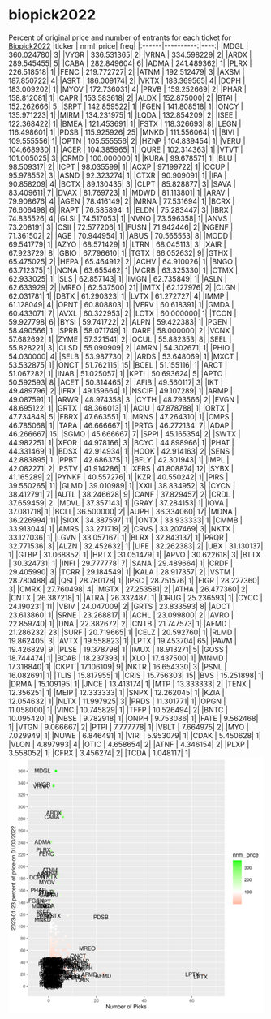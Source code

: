 # biopick2022
Percent of original price and number of entrants for each ticket for [Biopick2022](https://twitter.com/hashtag/Biopick2022)
|ticker | nrml_price| freq|
|:------|----------:|----:|
|MDGL   | 360.024780|    3|
|VYGR   | 336.531365|    2|
|VRNA   | 334.598229|    2|
|ARDX   | 289.545455|    5|
|CABA   | 282.849604|    6|
|ADMA   | 241.489362|    1|
|PLRX   | 226.518518|    1|
|FENC   | 219.772727|    2|
|ATNM   | 192.512479|    3|
|AXSM   | 187.850722|    4|
|ASRT   | 186.009174|    2|
|VKTX   | 183.369565|    4|
|DCPH   | 183.009202|    1|
|MYOV   | 172.736031|    4|
|PRVB   | 159.252669|    2|
|PHAR   | 158.812081|    1|
|CAPR   | 153.583618|    2|
|ALDX   | 152.875000|    2|
|BTAI   | 152.262666|    5|
|SRPT   | 142.859522|    1|
|FGEN   | 141.808518|    1|
|ONCY   | 135.971223|    1|
|MIRM   | 134.231975|    1|
|LQDA   | 132.854209|    2|
|ISEE   | 122.368422|    1|
|BMEA   | 121.453691|    1|
|FSTX   | 118.326693|    8|
|LEGN   | 116.498601|    1|
|PDSB   | 115.925926|   25|
|MNKD   | 111.556064|    1|
|BIVI   | 109.555556|    1|
|OPTN   | 105.555556|    2|
|HZNP   | 104.839454|    1|
|VERU   | 104.668930|    1|
|ACER   | 104.385965|    1|
|QURE   | 102.314363|    1|
|VTVT   | 101.005025|    3|
|CRMD   | 100.000000|    1|
|KURA   |  99.678571|    1|
|BLU    |  98.509317|    2|
|ICPT   |  98.035599|    1|
|ACXP   |  97.199722|    1|
|OCUP   |  95.978552|    3|
|ASND   |  92.323274|    1|
|CTXR   |  90.909091|    1|
|IPA    |  90.858209|    4|
|BCTX   |  89.130435|    3|
|CLPT   |  85.828877|    3|
|SAVA   |  83.409611|    7|
|DVAX   |  81.769723|    1|
|MDWD   |  81.113801|    1|
|ARAV   |  79.908676|    4|
|AGEN   |  78.416149|    2|
|MRNA   |  77.531694|    1|
|BCRX   |  76.606498|    6|
|RAPT   |  76.585894|    1|
|ELDN   |  75.283447|    3|
|IBRX   |  74.835526|    4|
|GLSI   |  74.517053|    1|
|NVNO   |  73.596358|    1|
|ANVS   |  73.208191|    3|
|CSII   |  72.577206|    1|
|FUSN   |  71.942446|    2|
|NGENF  |  71.361502|    2|
|AGE    |  70.944954|    1|
|ABUS   |  70.565553|    8|
|MODD   |  69.541779|    1|
|AZYO   |  68.571429|    1|
|LTRN   |  68.045113|    3|
|XAIR   |  67.923729|    8|
|GBIO   |  67.796610|    1|
|TGTX   |  66.052632|    9|
|GTHX   |  65.475025|    2|
|HEPA   |  65.464912|    2|
|ACHV   |  64.910026|    1|
|BNGO   |  63.712375|    1|
|NCNA   |  63.655462|    1|
|MCRB   |  63.325330|    1|
|CTMX   |  62.933025|    1|
|SLS    |  62.857143|    1|
|IMGN   |  62.735849|    1|
|ASLN   |  62.633929|    2|
|MREO   |  62.537500|   21|
|IMTX   |  62.127976|    2|
|CLGN   |  62.031781|    1|
|DBTX   |  61.290323|    1|
|LVTX   |  61.272727|    4|
|IMMP   |  61.128049|    4|
|OPNT   |  60.808803|    1|
|VERV   |  60.618391|    1|
|GMDA   |  60.433071|    7|
|AVXL   |  60.322953|    2|
|LCTX   |  60.000000|    1|
|TCON   |  59.927798|    6|
|BYSI   |  59.741722|    2|
|ALPN   |  59.422383|    1|
|PGEN   |  58.490566|    1|
|SPRB   |  58.071749|    1|
|DARE   |  58.000000|    2|
|VCNX   |  57.682692|    1|
|ZYME   |  57.321541|    2|
|OCUL   |  55.882353|    8|
|SEEL   |  55.828221|    3|
|CLSD   |  55.090909|    2|
|AMRN   |  54.302671|    1|
|PHIO   |  54.030000|    4|
|SELB   |  53.987730|    2|
|ARDS   |  53.648069|    1|
|MXCT   |  53.532875|    1|
|ONCT   |  51.762115|   15|
|BCEL   |  51.155116|    1|
|ARCT   |  51.067282|    1|
|INAB   |  51.025057|    1|
|KPTI   |  50.693624|    5|
|APTO   |  50.592593|    8|
|ACET   |  50.314465|    2|
|AFIB   |  49.560117|    3|
|IKT    |  49.489796|    2|
|IFRX   |  49.159664|    1|
|NSCIF  |  49.107289|    1|
|ARMP   |  49.087591|    1|
|ARWR   |  48.974358|    3|
|CYTH   |  48.793566|    2|
|EVGN   |  48.695122|    1|
|GRTX   |  48.366013|    1|
|ACIU   |  47.878788|    1|
|ORTX   |  47.734848|    5|
|FBRX   |  47.663551|    1|
|MRNS   |  47.264310|    1|
|CMPS   |  46.785068|    1|
|TARA   |  46.666667|    1|
|PRTG   |  46.272134|    7|
|ADAP   |  46.266667|   15|
|SGMO   |  45.666667|    7|
|SPPI   |  45.165354|    2|
|SWTX   |  44.982251|    1|
|XFOR   |  44.978166|    3|
|BCYC   |  44.898966|    1|
|PHAT   |  44.331469|    1|
|BDSX   |  42.914934|    1|
|HOOK   |  42.914163|    2|
|SENS   |  42.883895|    1|
|PPBT   |  42.686375|    1|
|BFLY   |  42.301943|    1|
|IMPL   |  42.082271|    2|
|PSTV   |  41.914286|    1|
|XERS   |  41.808874|   12|
|SYBX   |  41.165289|    2|
|PYNKF  |  40.557276|    1|
|KZR    |  40.550242|    1|
|PIRS   |  39.550265|   11|
|GLMD   |  39.010989|    1|
|XXII   |  38.834952|    3|
|CYCN   |  38.412791|    7|
|AUTL   |  38.246628|    9|
|CANF   |  37.829457|    2|
|CRDL   |  37.659459|    2|
|MDVL   |  37.357143|    1|
|GRAY   |  37.284153|    1|
|IOVA   |  37.081718|    1|
|BCLI   |  36.500000|    2|
|AUPH   |  36.334060|   17|
|MDNA   |  36.226994|   11|
|SIOX   |  34.387597|   11|
|ONTX   |  33.933333|    1|
|CMMB   |  33.913044|    1|
|AMRS   |  33.271719|    2|
|CRVS   |  33.207469|    3|
|NKTX   |  33.127036|    1|
|LGVN   |  33.057167|    1|
|BLRX   |  32.843137|    1|
|PRQR   |  32.771536|    3|
|ALZN   |  32.452632|    1|
|LIFE   |  32.262383|    2|
|UBX    |  31.130137|    1|
|GTBP   |  31.068852|    1|
|HRTX   |  31.051479|    1|
|APVO   |  30.622618|    3|
|BTTX   |  30.324731|    1|
|INFI   |  29.777778|    7|
|SANA   |  29.489664|    1|
|CRDF   |  29.405990|    3|
|TCRR   |  29.184549|    1|
|KALA   |  28.917357|    2|
|VSTM   |  28.780488|    4|
|QSI    |  28.780178|    1|
|IPSC   |  28.751576|    1|
|EIGR   |  28.227360|    3|
|CMRX   |  27.760498|    4|
|MGTX   |  27.253581|    2|
|ATHA   |  26.477360|    2|
|CNTX   |  26.387218|    1|
|ATRA   |  26.332487|    1|
|DRUG   |  25.236593|    1|
|CYCC   |  24.190231|   11|
|VBIV   |  24.047009|    2|
|GRTS   |  23.833593|    8|
|ADCT   |  23.613860|    1|
|SRNE   |  23.268817|    1|
|ACHL   |  23.099800|    2|
|AVRO   |  22.859740|    1|
|DNA    |  22.382672|    2|
|CNTB   |  21.747573|    1|
|AFMD   |  21.286232|   23|
|SURF   |  20.719665|    1|
|CELZ   |  20.592760|    1|
|RLMD   |  19.862405|    3|
|AVTX   |  19.558823|    1|
|LPTX   |  19.453704|   65|
|PAVM   |  19.426829|    9|
|PLSE   |  19.378798|    1|
|IMUX   |  18.913271|    5|
|GOSS   |  18.744474|    1|
|BCAB   |  18.237393|    1|
|XLO    |  17.437500|    1|
|MNMD   |  17.318840|    1|
|CKPT   |  17.106109|    9|
|NKTR   |  16.654330|    3|
|PSNL   |  16.082691|    1|
|TLIS   |  15.817955|    1|
|CRIS   |  15.756303|   15|
|BVS    |  15.251898|    1|
|DRMA   |  15.109195|    1|
|JNCE   |  13.413174|    1|
|MTP    |  13.333333|    2|
|TENX   |  12.356251|    1|
|MEIP   |  12.333333|    1|
|SNPX   |  12.262045|    1|
|KZIA   |  12.054632|    1|
|NLTX   |  11.997925|    3|
|PRDS   |  11.301771|    1|
|OPGN   |  11.058000|    1|
|VINC   |  10.745829|    1|
|TFFP   |  10.526494|    2|
|BNTC   |  10.095420|    1|
|NBSE   |   9.782918|    1|
|ONPH   |   9.753086|    1|
|FATE   |   9.562468|    1|
|VTGN   |   9.066667|    2|
|PTPI   |   7.777778|    1|
|VBLT   |   7.664975|    2|
|MYO    |   7.029949|    1|
|NUWE   |   6.846491|    1|
|VIRI   |   5.953079|    1|
|CDAK   |   5.450628|    1|
|VLON   |   4.897993|    4|
|OTIC   |   4.658654|    2|
|ATNF   |   4.346154|    2|
|PLXP   |   3.558052|    1|
|CFRX   |   3.456274|    2|
|TCDA   |   1.048117|    1|
![retvspicks](biopicks.png?raw=true)
